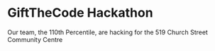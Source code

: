 # GiftTheCode Hackathon
Our team, the 110th Percentile, are hacking for the 519 Church Street Community Centre
